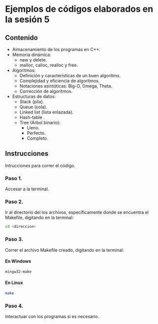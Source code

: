 # Ejemplos de códigos elaborados en la sesión 5

## Contenido

- Almacenamiento de los programas en C++.
- Memoria dinámica:
    - new y delete.
    - malloc, calloc, realloc y free.
- Algoritmos:
    - Definición y características de un buen algoritmo.
    - Complejidad y eficiencia de algoritmos.
    - Notaciones asintóticas: Big-O, Omega, Theta.
    - Corrección de algoritmos.
- Estructuras de datos:
    - Stack (pila).
    - Queue (cola).
    - Linked list (lista enlazada).
    - Hash-table .
    - Tree (Árbol binario):
        - Lleno.
        - Perfecto.
        - Completo.

## **Instrucciones**

Intrucciones para correr el código.

### Paso 1.

Accesar a la terminal.

### Paso 2.

Ir al directorio del los archivos, específicamente donde se encuentra el Makefile, digitando en la terminal:

```bash
cd <direccion>
```

### Paso 3.

Correr el archivo Makefile creado, digitando en la terminal:

#### En Windows

```bash
mingw32-make
```

#### En Linux

```bash
make
```

### Paso 4.

Interactuar con los programas si es necesario.